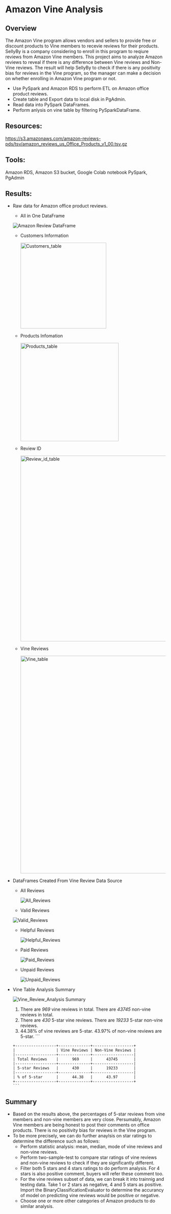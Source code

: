 # Amazon Vine Analysis
## Overview 
The Amazon Vine program allows vendors and sellers to provide free or discount products to Vine members to recevie reviews for their products. SellyBy is a company considering to enroll in this program to reqiure reviews from Amazon Vine members. This project aims to analyze Amazon reviews to reveal if there is any difference between Vine reviews and Non-Vine reviews. The result will help SellyBy to check if there is any positivity bias for reviews in the Vine program, so the manager can make a decision on whether enrolling in Amazon Vine program or not.
- Use PySpark and Amazon RDS to perform ETL on Amazon office product reviews.
- Create table and Export data to local disk in PgAdmin.
- Read data into PySpark DataFrames.
- Perform anlysis on vine table by filtering PySparkDataFrame.

## Resources:
https://s3.amazonaws.com/amazon-reviews-pds/tsv/amazon_reviews_us_Office_Products_v1_00.tsv.gz

## Tools:
Amazon RDS, Amazon S3 bucket, Google Colab notebook
PySpark, PgAdmin 


## Results:
- Raw data for Amazon office product reviews.
  - All in One DataFrame
  
   ![Amazon Review DataFrame](https://user-images.githubusercontent.com/105877888/189426978-b25ee1fb-983c-4ec3-a1de-f7fd8b850911.png)


  - Customers Information
 
    <img width="269" alt="Customers_table" src="https://user-images.githubusercontent.com/105877888/189424395-7e4684ea-8ee7-4dd6-9410-e61cd2a0e9e6.png">

  - Products Infomation
 
    <img width="308" alt="Products_table" src="https://user-images.githubusercontent.com/105877888/189424422-e7ed7342-2988-4aa0-baa2-fe323bff0f2f.png">
 
  - Review ID 
 
    <img width="582" alt="Review_id_table" src="https://user-images.githubusercontent.com/105877888/189424444-bffa35ec-cce6-41cb-a7c5-c86ed2bc5939.png">

  - Vine Reviews
 
    <img width="682" alt="Vine_table" src="https://user-images.githubusercontent.com/105877888/189424460-59341ec5-af1c-4137-8156-6ecdaa1e35c2.png">

- DataFrames Created From Vine Review Data Source
  - All Reviews
 
    ![All_Reviews](https://user-images.githubusercontent.com/105877888/189426024-6441c19b-72f1-4265-a5cf-5bb7e3b5b315.png)
    
  - Valid Reviews
  
   ![Valid_Reviews](https://user-images.githubusercontent.com/105877888/189426666-727a942a-ea0d-4bdb-a3b1-44807f66f9c6.png)

  - Helpful Reviews
  
    ![Helpful_Reviews](https://user-images.githubusercontent.com/105877888/189426692-34f1e2af-6e11-4290-9c87-bf23b70e9f41.png)

  - Paid Reviews
  
    ![Paid_Reviews](https://user-images.githubusercontent.com/105877888/189426718-cfb7fde9-6730-4f39-bd10-4344d5829aca.png)

  - Unpaid Reviews
  
    ![Unpaid_Reviews](https://user-images.githubusercontent.com/105877888/189426747-60fc5233-bc57-4f6f-8769-62d2aed1468c.png)

- Vine Table Analysis Summary

    ![Vine_Review_Analysis Summary](https://user-images.githubusercontent.com/105877888/189427264-f3ef1b60-5379-4b2a-862b-081d46b1f805.png)

    1. There are *969* vine reviews in total.  There are *43745* non-vine reviews in total.  
    2. There are *430* 5-star vine reviews.  There are *19233* 5-star non-vine reviews.  
    3. 44.38% of vine reviews are 5-star. 43.97% of non-vine reviews are 5-star.
      ```
      
      +------------------+--------------+------------------+
      |                  | Vine Reviews | Non-Vine Reviews |
      |------------------+--------------+------------------|
      | Total Reviews    |      969     |      43745       |
      |------------------+--------------+------------------|
      | 5-star Reviews   |      430     |      19233       |
      |------------------+--------------+------------------|
      | % of 5-star      |      44.38   |      43.97       |
      +------------------+--------------+------------------+
      ```
## Summary
- Based on the results above, the percentages of 5-star reviews from vine members and non-vine members are very close. Persumably, Amazon Vine members are being honest to post their comments on office products. There is no positivity bias for reviews in the Vine program.
- To be more precisely, we can do further anaylsis on star ratings to determine the difference such as follows:
  - Perform statistic analysis: mean, median, mode of vine reviews and non-vine reviews.
  - Perform two-sample-test to compare star ratings of vine reviews and non-vine reviews to check if they are significantly different.
  - Filter both 5 stars and 4 stars ratings to do perform analysis. For 4 stars is also positive comment, buyers will refer these comment too.
  - For the vine reviews subset of data, we can break it into trainnig and testing data. Take 1 or 2 stars as negative, 4 and 5 stars as positive. Import the BinaryClassificationEvaluator to determine the accurancy of model on predicting vine reviews would be positive or negative.
  - Choose one or more other categories of Amazon products to do similar analysis.

